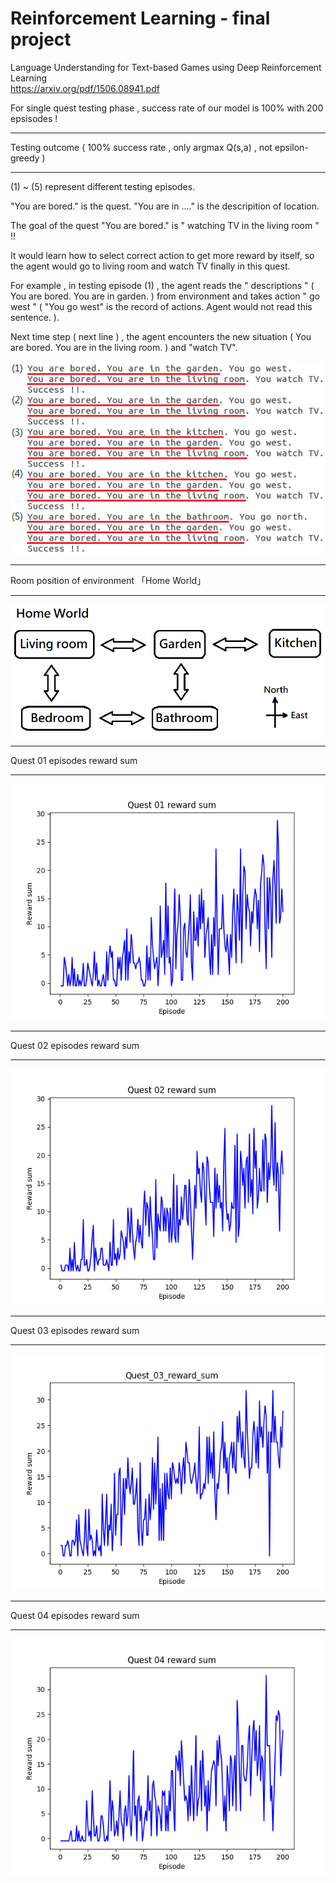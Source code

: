 # Reinforcement Learning - final project



Language Understanding for Text-based Games using Deep Reinforcement Learning  
https://arxiv.org/pdf/1506.08941.pdf

For single quest testing phase , success rate of our model is 100% with 200 epsisodes !

---

Testing outcome ( 100% success rate , only argmax Q(s,a) , not epsilon-greedy )

---

(1) ~ (5) represent different testing episodes.

"You are bored." is the quest. "You are in ...." is the descripition of location.

The goal of the quest "You are bored." is " watching TV in the living room " !!

It would learn how to select correct action to get more reward by itself, so the agent would go to living room and watch TV finally in this quest.

For example , in testing episode (1) , the agent reads the " descriptions " ( You are bored. You are in garden. ) from environment and takes action " go west " ( "You go west" is the record of actions. Agent would not read this sentence. ).

Next time step ( next line ) , the agent encounters the new situation ( You are bored. You are in the living room. ) and "watch TV".



![alt text](https://github.com/wei-lin-liao/Deep-Reinforcement-Learning/blob/master/Language-Understanding-by-Text-Game/images/Quest-01.png)

---

Room position of environment 「Home World」

---

![alt text](https://github.com/wei-lin-liao/Deep-Reinforcement-Learning/blob/master/Language-Understanding-by-Text-Game/images/Home%20world.png)

---

Quest 01 episodes reward sum

---

![alt text](https://github.com/wei-lin-liao/Deep-Reinforcement-Learning/blob/master/Language-Understanding-by-Text-Game/images/Quest_01_reward_sum.png)

---

Quest 02 episodes reward sum

---

![alt text](https://github.com/wei-lin-liao/Deep-Reinforcement-Learning/blob/master/Language-Understanding-by-Text-Game/images/Quest_02_reward_sum.png)

---

Quest 03 episodes reward sum

---

![alt text](https://github.com/wei-lin-liao/Deep-Reinforcement-Learning/blob/master/Language-Understanding-by-Text-Game/images/Quest_03_reward_sum.png)

---

Quest 04 episodes reward sum

---

![alt text](https://github.com/wei-lin-liao/Deep-Reinforcement-Learning/blob/master/Language-Understanding-by-Text-Game/images/Quest_04_reward_sum.png)



